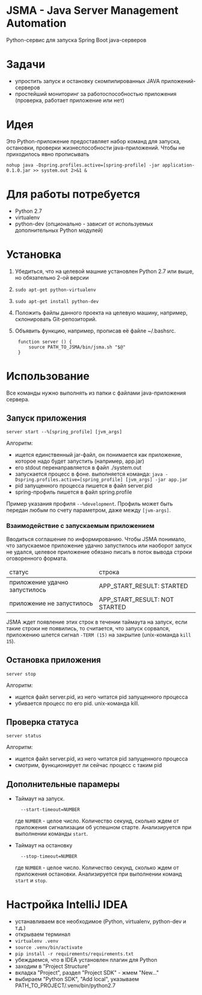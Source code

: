 # JSMA - Java Server Management Automation
Python-сервис для запуска Spring Boot java-серверов


# Задачи
- упростить запуск и остановку скомпилированных JAVA приложений-серверов
- простейший мониторинг за работоспособностью приложения (проверка, работает приложение или нет)


# Идея
Это Python-приложение предоставляет набор команд для запуска, остановки, проверки жизнеспособности java-приложений.
Чтобы не приходилось явно прописывать

    nohup java -Dspring.profiles.active=[spring-profile] -jar application-0.1.0.jar >> system.out 2>&1 &


# Для работы потребуется
- Python 2.7
- virtualenv
- python-dev (опционально - зависит от используемых дополнительных Python модулей)


# Установка
1. Убедиться, что на целевой машние установлен Python 2.7 или выше, но обязательно 2-ой версии
2. `sudo apt-get python-virtualenv`
3. `sudo apt-get install python-dev`
4. Положить файлы данного проекта на целевую машину, например, склонировать Git-репозиторий.
5. Объявить функцию, например, прописав её файле ~/.bashsrc.

        function server () {
            source PATH_TO_JSMA/bin/jsma.sh "$@"
        }


# Использование
Все команды нужно выполнять из папки с файлами java-приложения сервера.

## Запуск приложения
`server start --%[spring_profile] [jvm_args]`

Алгоритм:

- ищется единственный jar-файл, он понимается как приложение, которое надо будет запустить (например, app.jar)
- его stdout перенаправляется в файл ./system.out
- запускается процесс в фоне. выполняется команда: `java -Dspring.profiles.active=[spring_profile] [jvm_args] -jar
 app.jar`
- pid запущенного процесса пишется в файл server.pid
- spring-профиль пишется в файл spring.profile

Пример указания профиля `--%development`. Профиль может быть передан любым по счету параметром, даже между `[jvm-args]`.

### Взаимодействие с запускаемым приложением
Вводиться соглашение по информированию. Чтобы JSMA понимало, что запускаемое приложение удачно запустилось или наоборот
запуск не удался, целевое приложение обязано писать в поток вывода строки оговоренного формата.

<table>
    <thead>
        <tr>
            <td>статус</td>
            <td>строка</td>
        </tr>
    </thead>
    <tbody>
        <tr>
            <td>приложение удачно запустилось</td>
            <td>APP_START_RESULT: STARTED</td>
        </tr>
        <tr>
            <td>приложение не запустилось</td>
            <td>APP_START_RESULT: NOT STARTED</td>
        </tr>
    </tbody>
</table>

JSMA ждет появление этих строк в течении таймаута на запуск, если такие строки не появились, то считается, что запуск
сорвался, приложению шлется сигнал `-TERM (15)` на закрытие (unix-команда `kill 15`).

## Остановка приложения
`server stop`

Алгоритм:
   
- ищется файл server.pid, из него читатся pid запущенного процесса
- убивается процесс по его pid. unix-команда kill.

## Проверка статуса
`server status`

Алгоритм:

- ищется файл server.pid, из него читатся pid запущенного процесса
- смотрим, функционирует ли сейчас процесс с таким pid

## Дополнительные парамеры
- Таймаут на запуск.
  
        --start-timeout=NUMBER
    где `NUMBER` - целое число. Количество секунд, сколько ждем от приложения сигнализации об успешном старте.
    Анализируется при выполнении команды `start`.

- Таймаут на остановку 
   
        --stop-timeout=NUMBER
    где `NUMBER` - целое число. Количество секунд, сколько ждем от приложения остановки. Анализируется при выполнении
    команд `start` и `stop`.


# Настройка IntelliJ IDEA
- устанавливаем все необходимое (Python, virtualenv, python-dev и т.д.)
- открываем терминал
- `virtualenv .venv`
- `source .venv/bin/activate`
- `pip install -r requirements/requirements.txt`
- убеждаемся, что в IDEA установлен плагин для Python
- заходим в "Project Structure" 
- вкладка "Project", раздел "Project SDK" - жмем "New..."
- выбираем "Python SDK", "Add local", указываем PATH_TO_PROJECT/.venv/bin/python2.7
